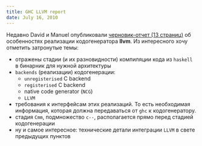 ```yaml
---
title: GHC LLVM report
date: July 16, 2010
---
```


Недавно David и Manuel опубликовали [черновик-отчет (13 страниц)](http://www.cse.unsw.edu.au/~chak/papers/TC10.html)
об особенностях реализации кодогенератора **llvm**. Из интересного хочу отметить затронутые темы:

*   отражены стадии (и их разновидности) компиляции кода из `haskell` в бинарник для нужной архитектуры
*   `backends` (реализации) кодогенерации:
    + `unregisterised` C backend
    + `registerised` C backend
    + native code generator (`NCG`)
    + `LLVM`
*   требования к интерфейсам этих реализаций. То есть необходимая информация, которая должна передаваться
    от `ghc` к кодогенератору.
*   стадия `Cmm`, подмножество `c--`, располагается прямо перед стадией кодогенерации
*   ну и самое интересное: технические детали интеграции `LLVM` в свете предыдущих пунктов
